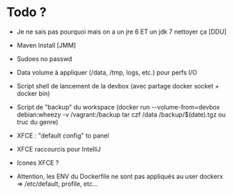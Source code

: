 # Todo ?

* Je ne sais pas pourquoi mais on a un jre 6 ET un jdk 7 nettoyer ça [DDU]
* Maven Install [JMM]
* Sudoes no passwd
* Data volume à appliquer (/data, /tmp, logs, etc.) pour perfs I/O

* Script shell de lancement de la devbox (avec partage docker socket + docker bin)
* Script de "backup" du workspace (docker run --volume-from=devbox debian:wheezy -v /vagrant:/backup tar czf /data /backup/$(date).tgz ou truc du genre) 

* XFCE : "default config" to panel
* XFCE raccourcis pour IntelliJ
* Icones XFCE ?

* Attention, les ENV du Dockerfile ne sont pas appliqués au user dockerx => /etc/default, profile, etc...